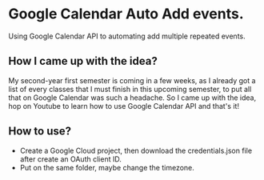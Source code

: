 # Google Calendar Auto Add events.
Using Google Calendar API to automating add multiple repeated events.
## How I came up with the idea?
  My second-year first semester is coming in a few weeks, as I already got a list of every classes that I must finish in this upcoming semester, to put all that on Google Calendar was such a headache. So I came up with the idea, hop on Youtube to learn how to use Google Calendar API and that's it!
## How to use?
- Create a Google Cloud project, then download the credentials.json file after create an OAuth client ID.
- Put on the same folder, maybe change the timezone.
